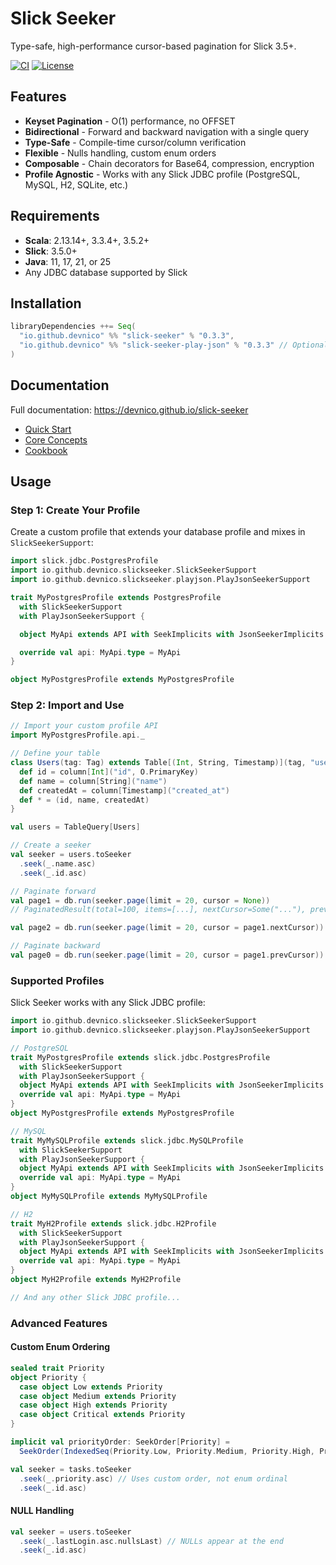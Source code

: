 # Slick Seeker

Type-safe, high-performance cursor-based pagination for Slick 3.5+.

[![CI](https://github.com/DevNico/slick-seeker/actions/workflows/ci.yml/badge.svg)](https://github.com/DevNico/slick-seeker/actions/workflows/ci.yml)
[![License](https://img.shields.io/badge/License-Apache%202.0-blue.svg)](https://opensource.org/licenses/Apache-2.0)

## Features

- **Keyset Pagination** - O(1) performance, no OFFSET
- **Bidirectional** - Forward and backward navigation with a single query
- **Type-Safe** - Compile-time cursor/column verification
- **Flexible** - Nulls handling, custom enum orders
- **Composable** - Chain decorators for Base64, compression, encryption
- **Profile Agnostic** - Works with any Slick JDBC profile (PostgreSQL, MySQL, H2, SQLite, etc.)

## Requirements

- **Scala**: 2.13.14+, 3.3.4+, 3.5.2+
- **Slick**: 3.5.0+
- **Java**: 11, 17, 21, or 25
- Any JDBC database supported by Slick

## Installation

```scala
libraryDependencies ++= Seq(
  "io.github.devnico" %% "slick-seeker" % "0.3.3",
  "io.github.devnico" %% "slick-seeker-play-json" % "0.3.3" // Optional
)
```

## Documentation

Full documentation: https://devnico.github.io/slick-seeker

- [Quick Start](https://devnico.github.io/slick-seeker/quickstart/)
- [Core Concepts](https://devnico.github.io/slick-seeker/concepts/)
- [Cookbook](https://devnico.github.io/slick-seeker/cookbook/)

## Usage

### Step 1: Create Your Profile

Create a custom profile that extends your database profile and mixes in `SlickSeekerSupport`:

```scala
import slick.jdbc.PostgresProfile
import io.github.devnico.slickseeker.SlickSeekerSupport
import io.github.devnico.slickseeker.playjson.PlayJsonSeekerSupport

trait MyPostgresProfile extends PostgresProfile
  with SlickSeekerSupport
  with PlayJsonSeekerSupport {

  object MyApi extends API with SeekImplicits with JsonSeekerImplicits

  override val api: MyApi.type = MyApi
}

object MyPostgresProfile extends MyPostgresProfile
```

### Step 2: Import and Use

```scala
// Import your custom profile API
import MyPostgresProfile.api._

// Define your table
class Users(tag: Tag) extends Table[(Int, String, Timestamp)](tag, "users") {
  def id = column[Int]("id", O.PrimaryKey)
  def name = column[String]("name")
  def createdAt = column[Timestamp]("created_at")
  def * = (id, name, createdAt)
}

val users = TableQuery[Users]

// Create a seeker
val seeker = users.toSeeker
  .seek(_.name.asc)
  .seek(_.id.asc)

// Paginate forward
val page1 = db.run(seeker.page(limit = 20, cursor = None))
// PaginatedResult(total=100, items=[...], nextCursor=Some("..."), prevCursor=None)

val page2 = db.run(seeker.page(limit = 20, cursor = page1.nextCursor))

// Paginate backward
val page0 = db.run(seeker.page(limit = 20, cursor = page1.prevCursor))
```

### Supported Profiles

Slick Seeker works with any Slick JDBC profile:

```scala
import io.github.devnico.slickseeker.SlickSeekerSupport
import io.github.devnico.slickseeker.playjson.PlayJsonSeekerSupport

// PostgreSQL
trait MyPostgresProfile extends slick.jdbc.PostgresProfile
  with SlickSeekerSupport
  with PlayJsonSeekerSupport {
  object MyApi extends API with SeekImplicits with JsonSeekerImplicits
  override val api: MyApi.type = MyApi
}
object MyPostgresProfile extends MyPostgresProfile

// MySQL
trait MyMySQLProfile extends slick.jdbc.MySQLProfile
  with SlickSeekerSupport
  with PlayJsonSeekerSupport {
  object MyApi extends API with SeekImplicits with JsonSeekerImplicits
  override val api: MyApi.type = MyApi
}
object MyMySQLProfile extends MyMySQLProfile

// H2
trait MyH2Profile extends slick.jdbc.H2Profile
  with SlickSeekerSupport
  with PlayJsonSeekerSupport {
  object MyApi extends API with SeekImplicits with JsonSeekerImplicits
  override val api: MyApi.type = MyApi
}
object MyH2Profile extends MyH2Profile

// And any other Slick JDBC profile...
```

### Advanced Features

#### Custom Enum Ordering

```scala
sealed trait Priority
object Priority {
  case object Low extends Priority
  case object Medium extends Priority
  case object High extends Priority
  case object Critical extends Priority
}

implicit val priorityOrder: SeekOrder[Priority] =
  SeekOrder(IndexedSeq(Priority.Low, Priority.Medium, Priority.High, Priority.Critical))

val seeker = tasks.toSeeker
  .seek(_.priority.asc) // Uses custom order, not enum ordinal
  .seek(_.id.asc)
```

#### NULL Handling

```scala
val seeker = users.toSeeker
  .seek(_.lastLogin.asc.nullsLast) // NULLs appear at the end
  .seek(_.id.asc)
```
